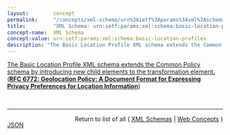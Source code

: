 ```yaml
---
layout:        concept
permalink:     "/concepts/xml-schema/urn%3Aietf%3Aparams%3Axml%3Aschema%3Abasic-location-profiles"
title:         "XML Schema: urn:ietf:params:xml:schema:basic-location-profiles"
concept-name:  XML Schema
concept-value: urn:ietf:params:xml:schema:basic-location-profiles
description: "The Basic Location Profile XML schema extends the Common Policy schema by introducing new child elements to the transformation element."
---
```


[The Basic Location Profile XML schema extends the Common Policy schema by introducing new child elements to the transformation element.](https://datatracker.ietf.org/doc/html/rfc6772#section-11.4 "Read documentation for XML Schema &#34;urn:ietf:params:xml:schema:basic-location-profiles&#34;") (**[RFC 6772: Geolocation Policy: A Document Format for Expressing Privacy Preferences for Location Information](/specs/IETF/RFC/6772 "This document defines an authorization policy language for controlling access to location information.  It extends the Common Policy authorization framework to provide location-specific access control.  More specifically, this document defines condition elements specific to location information in order to restrict access to data based on the current location of the Target. Furthermore, this document defines two algorithms for reducing the granularity of returned location information.  The first algorithm is defined for usage with civic location information, whereas the other one applies to geodetic location information.  Both algorithms come with limitations.  There are circumstances where the amount of location obfuscation provided is less than what is desired.  These algorithms might not be appropriate for all application domains.")**)

<br/>
<hr/>

<p style="float : left"><a href="./urn:ietf:params:xml:schema:basic-location-profiles.json" title="JSON representing this particular Web Concept value">JSON</a></p>
<p style="text-align: right">Return to list of all ( <a href="../xml-schema/">XML Schemas</a> | <a href="../">Web Concepts</a> )</p>
